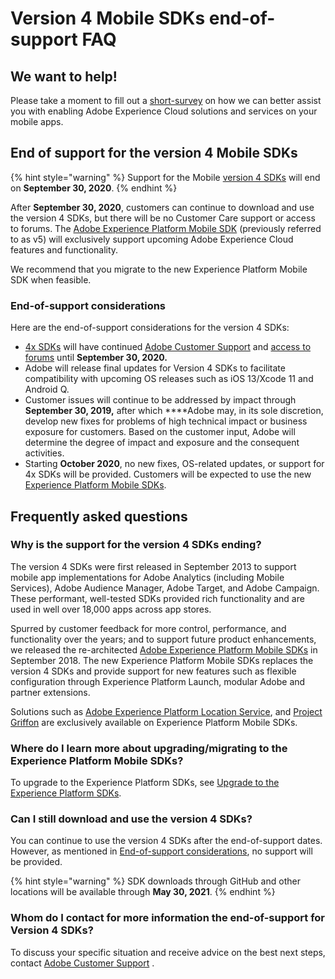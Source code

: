 # Version 4 Mobile SDKs end-of-support FAQ

## We want to help!

Please take a moment to fill out a [short-survey](https://www.surveymonkey.com/r/AEPDocs) on how we can better assist you with enabling Adobe Experience Cloud solutions and services on your mobile apps.

## End of support for the version 4 Mobile SDKs

{% hint style="warning" %}
Support for the Mobile [version 4 SDKs](https://github.com/Adobe-Marketing-Cloud/mobile-services) will end on **September 30, 2020**. 
{% endhint %}

After **September 30, 2020**, customers can continue to download and use the version 4 SDKs, but there will be no Customer Care support or access to forums. The [Adobe Experience Platform Mobile SDK](./) \(previously referred to as v5\) will exclusively support upcoming Adobe Experience Cloud features and functionality. 

We recommend that you migrate to the new Experience Platform Mobile SDK when feasible.

### End-of-support considerations

Here are the end-of-support considerations for the version 4 SDKs:

* [4x SDKs](https://github.com/Adobe-Marketing-Cloud/mobile-services) will have continued [Adobe Customer Support](https://helpx.adobe.com/contact/enterprise-support.ec.html) and [access to forums](https://github.com/Adobe-Marketing-Cloud/mobile-services/issues) until **September 30, 2020.**
* Adobe will release final updates for Version 4 SDKs to facilitate compatibility with upcoming OS releases such as iOS 13/Xcode 11 and Android Q.
* Customer issues will continue to be addressed by impact through **September 30, 2019,** after which ****Adobe may, in its sole discretion, develop new fixes for problems of high technical impact or business exposure for customers. Based on the customer input, Adobe will determine the degree of impact and exposure and the consequent activities.
* Starting **October 2020**, no new fixes, OS-related updates, or support for 4x SDKs will be provided. Customers will be expected to use the new [Experience Platform Mobile SDKs](./).

## Frequently asked questions

### Why is the support for the version 4 SDKs ending?

The version 4 SDKs were first released in September 2013 to support mobile app implementations for Adobe Analytics \(including Mobile Services\), Adobe Audience Manager, Adobe Target, and Adobe Campaign. These performant, well-tested SDKs provided rich functionality and are used in well over 18,000 apps across app stores.

Spurred by customer feedback for more control, performance, and functionality over the years; and to support future product enhancements, we released the re-architected [Adobe Experience Platform Mobile SDKs](./) in September 2018. The new Experience Platform Mobile SDKs replaces the version 4 SDKs and provide support for new features such as flexible configuration through Experience Platform Launch, modular Adobe and partner extensions. 

Solutions such as [Adobe Experience Platform Location Service](using-mobile-extensions/adobe-places.md), and [Project Griffon](beta/project-griffon/) are exclusively available on Experience Platform Mobile SDKs.

### Where do I learn more about upgrading/migrating to the Experience Platform Mobile SDKs?

To upgrade to the Experience Platform SDKs, see [Upgrade to the Experience Platform SDKs](resources/upgrading-to-aep/).

### Can I still download and use the version 4 SDKs?

You can continue to use the version 4 SDKs after the end-of-support dates. However, as mentioned in [End-of-support considerations](version-4-sdk-end-of-support-faq.md#end-of-support-considerations), no support will be provided. 

{% hint style="warning" %}
SDK downloads through GitHub and other locations will be available through **May 30, 2021**.
{% endhint %}

### Whom do I contact for more information the end-of-support for Version 4 SDKs?

To discuss your specific situation and receive advice on the best next steps, contact  [Adobe Customer Support](https://helpx.adobe.com/contact/enterprise-support.ec.html) .

